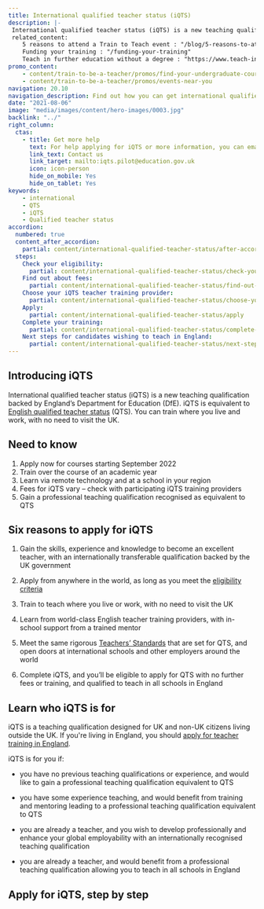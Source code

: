 ```yaml
---
title: International qualified teacher status (iQTS)
description: |-
 International qualified teacher status (iQTS) is a new teaching qualification backed by England’s Department for Education (DfE). iQTS is equivalent to English qualified teacher status (QTS). You can train where you live and work.
 related_content:
    5 reasons to attend a Train to Teach event : "/blog/5-reasons-to-attend-a-train-to-teach-event"
    Funding your training : "/funding-your-training"
    Teach in further education without a degree : "https://www.teach-in-further-education.campaign.gov.uk"
promo_content:
    - content/train-to-be-a-teacher/promos/find-your-undergraduate-course
    - content/train-to-be-a-teacher/promos/events-near-you
navigation: 20.10
navigation_description: Find out how you can get international qualified teacher status (iQTS).
date: "2021-08-06"
image: "media/images/content/hero-images/0003.jpg"
backlink: "../"
right_column:
  ctas:
    - title: Get more help
      text: For help applying for iQTS or more information, you can email us.
      link_text: Contact us
      link_target: mailto:iqts.pilot@education.gov.uk
      icon: icon-person
      hide_on_mobile: Yes
      hide_on_tablet: Yes
keywords: 
    - international
    - QTS
    - iQTS
    - Qualified teacher status
accordion:
  numbered: true
  content_after_accordion:
    partial: content/international-qualified-teacher-status/after-accordion
  steps:
    Check your eligibility:
      partial: content/international-qualified-teacher-status/check-your-eligibility
    Find out about fees:
      partial: content/international-qualified-teacher-status/find-out-about-fees
    Choose your iQTS teacher training provider:
      partial: content/international-qualified-teacher-status/choose-your-training-provider
    Apply:
      partial: content/international-qualified-teacher-status/apply
    Complete your training:
      partial: content/international-qualified-teacher-status/complete-your-training
    Next steps for candidates wishing to teach in England:
      partial: content/international-qualified-teacher-status/next-steps-for-candidates
---
```


## Introducing iQTS

International qualified teacher status (iQTS) is a new teaching qualification backed by England’s Department for Education (DfE). iQTS is equivalent to [English qualified teacher status](https://www.gov.uk/guidance/qualified-teacher-status-qts) (QTS). You can train where you live and work, with no need to visit the UK. 

## Need to know

1. Apply now for courses starting September 2022
2. Train over the course of an academic year
3. Learn via remote technology and at a school in your region 
4. Fees for iQTS vary – check with participating iQTS training providers
5. Gain a professional teaching qualification recognised as equivalent to QTS

## Six reasons to apply for iQTS

1. Gain the skills, experience and knowledge to become an excellent teacher, with an internationally transferable qualification backed by the UK government 

2. Apply from anywhere in the world, as long as you meet the [eligibility criteria](#step-1)

3. Train to teach where you live or work, with no need to visit the UK

4. Learn from world-class English teacher training providers, with in-school support from a trained mentor

5. Meet the same rigorous [Teachers’ Standards](https://www.gov.uk/government/publications/international-qualified-teacher-status-teachers-standards) that are set for QTS, and open doors at international schools and other employers around the world

6. Complete iQTS, and you’ll be eligible to apply for QTS with no further fees or training, and qualified to teach in all schools in England


## Learn who iQTS is for

iQTS is a teaching qualification designed for UK and non-UK citizens living outside the UK. If you're living in England, you should [apply for teacher training in England](/steps-to-become-a-teacher). 

iQTS is for you if:
 
* you have no previous teaching qualifications or experience, and would like to gain a professional teaching qualification equivalent to QTS

* you have some experience teaching, and would benefit from training and mentoring leading to a professional teaching qualification equivalent to QTS

* you are already a teacher, and you wish to develop professionally and enhance your global employability with an internationally recognised teaching qualification

* you are already a teacher, and would benefit from a professional teaching qualification allowing you to teach in all schools in England

## Apply for iQTS, step by step
 
